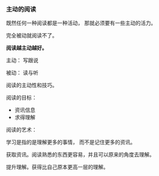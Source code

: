 ### 主动的阅读

既然任何一种阅读都是一种活动， 那就必须要有一些主动的活力。

完全被动就阅读不了。



**阅读越主动越好。**



主动： 写跟说

被动： 读与听



阅读的主动性和技巧。



阅读的目标：

- 资讯信息
- 求得理解



阅读的艺术：



学习是指的是理解更多的事情， 而不是记住更多的资讯。



获取资讯。阅读熟悉的东西更容易，并且可以原来的角度去理解。

提升理解。获得比自己原本更高一层的理解。










